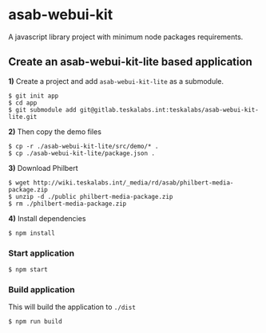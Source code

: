 asab-webui-kit
===

A javascript library project with minimum node packages requirements.

## Create an asab-webui-kit-lite based application

**1)** Create a project and add `asab-webui-kit-lite` as a submodule.

```
$ git init app
$ cd app
$ git submodule add git@gitlab.teskalabs.int:teskalabs/asab-webui-kit-lite.git
```

**2)** Then copy the demo files

```
$ cp -r ./asab-webui-kit-lite/src/demo/* .
$ cp ./asab-webui-kit-lite/package.json .
```

**3)** Download Philbert

```
$ wget http://wiki.teskalabs.int/_media/rd/asab/philbert-media-package.zip
$ unzip -d ./public philbert-media-package.zip
$ rm ./philbert-media-package.zip
```

**4)** Install dependencies

```
$ npm install
```

### Start application

```
$ npm start
```

### Build application

This will build the application to `./dist`

```
$ npm run build
```
